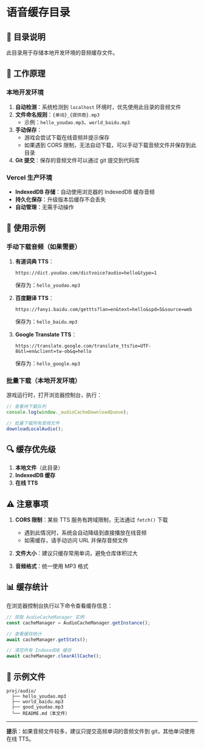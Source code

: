 # 语音缓存目录

## 📁 目录说明

此目录用于存储本地开发环境的音频缓存文件。

## 🎯 工作原理

### 本地开发环境

1. **自动检测**：系统检测到 `localhost` 环境时，优先使用此目录的音频文件
2. **文件命名规则**：`{单词}_{提供商}.mp3`
   - 示例：`hello_youdao.mp3`、`world_baidu.mp3`
3. **手动保存**：
   - 游戏会尝试下载在线音频并提示保存
   - 如果遇到 CORS 限制，无法自动下载，可以手动下载音频文件并保存到此目录
4. **Git 提交**：保存的音频文件可以通过 git 提交到代码库

### Vercel 生产环境

- **IndexedDB 存储**：自动使用浏览器的 IndexedDB 缓存音频
- **持久化保存**：升级版本后缓存不会丢失
- **自动管理**：无需手动操作

## 📝 使用示例

### 手动下载音频（如果需要）

1. **有道词典 TTS**：
   ```
   https://dict.youdao.com/dictvoice?audio=hello&type=1
   ```
   保存为：`hello_youdao.mp3`

2. **百度翻译 TTS**：
   ```
   https://fanyi.baidu.com/gettts?lan=en&text=hello&spd=5&source=web
   ```
   保存为：`hello_baidu.mp3`

3. **Google Translate TTS**：
   ```
   https://translate.google.com/translate_tts?ie=UTF-8&tl=en&client=tw-ob&q=hello
   ```
   保存为：`hello_google.mp3`

### 批量下载（本地开发环境）

游戏运行时，打开浏览器控制台，执行：

```javascript
// 查看待下载队列
console.log(window._audioCacheDownloadQueue);

// 批量下载所有音频文件
downloadLocalAudio();
```

## 🔍 缓存优先级

1. **本地文件**（此目录）
2. **IndexedDB 缓存**
3. **在线 TTS**

## ⚠️ 注意事项

1. **CORS 限制**：某些 TTS 服务有跨域限制，无法通过 `fetch()` 下载
   - 遇到此情况时，系统会自动降级到直接播放在线音频
   - 如需缓存，请手动访问 URL 并保存音频文件

2. **文件大小**：建议只缓存常用单词，避免仓库体积过大

3. **音频格式**：统一使用 MP3 格式

## 📊 缓存统计

在浏览器控制台执行以下命令查看缓存信息：

```javascript
// 获取 AudioCacheManager 实例
const cacheManager = AudioCacheManager.getInstance();

// 查看缓存统计
await cacheManager.getStats();

// 清空所有 IndexedDB 缓存
await cacheManager.clearAllCache();
```

## 🎉 示例文件

```
proj/audio/
  ├── hello_youdao.mp3
  ├── world_baidu.mp3
  ├── good_youdao.mp3
  └── README.md（本文件）
```

---

**提示**：如果音频文件较多，建议只提交高频单词的音频文件到 git，其他单词使用在线 TTS。
